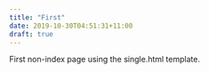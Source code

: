 ```yaml
---
title: "First"
date: 2019-10-30T04:51:31+11:00
draft: true
---
```


First non-index page using the single.html template.
